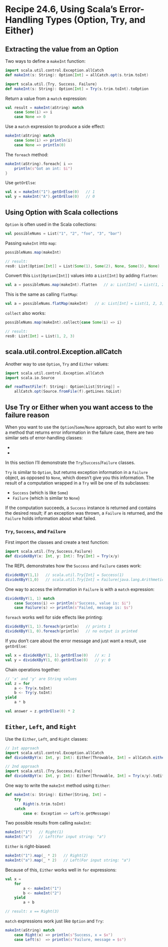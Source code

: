 # Recipe 24.6, Using Scala’s Error-Handling Types (Option, Try, and Either)



## Extracting the value from an Option

Two ways to define a `makeInt` function:

```scala
import scala.util.control.Exception.allCatch
def makeInt(s: String): Option[Int] = allCatch.opt(s.trim.toInt)

import scala.util.{Try, Success, Failure}
def makeInt(s: String): Option[Int] = Try(s.trim.toInt).toOption
```

Return a value from a `match` expression:

```scala
val result = makeInt(aString) match
    case Some(i) => i
    case None => 0
```

Use a `match` expression to produce a side effect:

```scala
makeInt(aString) match
    case Some(i) => println(i)
    case None => println(0)
```

The `foreach` method:

```scala
makeInt(aString).foreach{ i =>
    println(s"Got an int: $i")
}
```

Use `getOrElse`:

```scala
val x = makeInt("1").getOrElse(0)   // 1
val y = makeInt("A").getOrElse(0)   // 0
```



## Using Option with Scala collections

`Option` is often used in the Scala collections:

```scala
val possibleNums = List("1", "2", "foo", "3", "bar")
```

Passing `makeInt` into `map`:

```scala
possibleNums.map(makeInt)

// result:
res0: List[Option[Int]] = List(Some(1), Some(2), None, Some(3), None)
```

Convert this `List[Option[Int]]` values into a `List[Int]` by adding `flatten`:

```scala
val a = possibleNums.map(makeInt).flatten   // a: List[Int] = List(1, 2, 3)
```

This is the same as calling `flatMap`:

```scala
val a = possibleNums.flatMap(makeInt)   // a: List[Int] = List(1, 2, 3)
```

`collect` also works:

```scala
possibleNums.map(makeInt).collect{case Some(i) => i}

// result:
res0: List[Int] = List(1, 2, 3)
```


## scala.util.control.Exception.allCatch

Another way to use `Option`, `Try` and `Either` values:

```scala
import scala.util.control.Exception.allCatch
import scala.io.Source

def readTextFile(f: String): Option[List[String]] =
    allCatch.opt(Source.fromFile(f).getLines.toList)
```



## Use Try or Either when you want access to the failure reason

When you want to use the `Option`/`Some`/`None` approach, but also want to write a method that returns error information in the failure case, there are two similar sets of error-handling classes:

- 
- 

In this section I’ll demonstrate the `Try`/`Success`/`Failure` classes.

`Try` is similar to `Option`, but returns exception information in a `Failure` object, as opposed to `None`, which doesn’t give you this information. The result of a computation wrapped in a `Try` will be one of its subclasses:

- `Success` (which is like `Some`)
- `Failure` (which is similar to `None`)

If the computation succeeds, a `Success` instance is returned and contains the desired result; if an exception was thrown, a `Failure` is returned, and the `Failure` holds information about what failed.


### `Try`, `Success`, and `Failure`

First import the classes and create a test function:

```scala
import scala.util.{Try,Success,Failure}
def divideXByY(x: Int, y: Int): Try[Int] = Try(x/y)
```

The REPL demonstrates how the `Success` and `Failure` cases work:

```scala
divideXByY(1,1)   // scala.util.Try[Int] = Success(1)
divideXByY(1,0)   // scala.util.Try[Int] = Failure(java.lang.ArithmeticException: / by zero)
```

One way to access the information in `Failure` is with a `match` expression:

```scala
divideXByY(1, 1) match
    case Success(i) => println(s"Success, value is: $i")
    case Failure(s) => println(s"Failed, message is: $s")
```

`foreach` works well for side effects like printing:

```scala
divideXByY(1, 1).foreach(println)   // prints 1
divideXByY(1, 0).foreach(println)   // no output is printed
```

If you don’t care about the error message and just want a result, use `getOrElse`:

```scala
val x = divideXByY(1, 1).getOrElse(0)   // x: 1
val y = divideXByY(1, 0).getOrElse(0)   // y: 0
```

Chain operations together:

```scala
// 'x' and 'y' are String values
val z = for
    a <- Try(x.toInt)
    b <- Try(y.toInt)
yield
    a * b

val answer = z.getOrElse(0) * 2
```



## `Either`, `Left`, and `Right`

Use the `Either`, `Left`, and `Right` classes:

```scala
// 1st approach
import scala.util.control.Exception.allCatch
def divideXByY(x: Int, y: Int): Either[Throwable, Int] = allCatch.either(x/y)

// 2nd approach
import scala.util.{Try,Success,Failure}
def divideXByY(x: Int, y: Int): Either[Throwable, Int] = Try(x/y).toEither
```

One way to write the `makeInt` method using `Either`:

```scala
def makeInt(s: String): Either[String, Int] = 
    try
        Right(s.trim.toInt)
    catch
        case e: Exception => Left(e.getMessage)
```

Two possible results from calling `makeInt`:

```scala
makeInt("1")   // Right(1)
makeInt("a")   // Left(For input string: "a")
```

`Either` is right-biased:

```scala
makeInt("1").map(_ * 2)   // Right(2)
makeInt("a").map(_ * 2)   // Left(For input string: "a")
```

Because of this, `Either` works well in `for` expressions:

```scala
val x = 
    for
        a <- makeInt("1")
        b <- makeInt("2")
    yield
        a + b

// result: x == Right(3)
```

`match` expressions work just like `Option` and `Try`:

```scala
makeInt(aString) match
    case Right(x) => println(s"Success, x = $x")
    case Left(s)  => println(s"Failure, message = $s")
```






